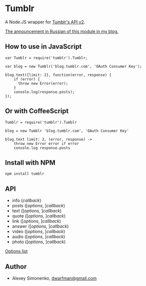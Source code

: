 # Tumblr

A Node.JS wrapper for [Tumblr's API v2](http://www.tumblr.com/docs/en/api/v2).

[The announcement in Russian of this module in my blog.](http://go.simonenko.su/node-tumblr)

How to use in JavaScript
------------------------

	var Tumblr = require('tumblr').Tumblr;

	var blog = new Tumblr('blog.tumblr.com', 'OAuth Consumer Key');

	blog.text({limit: 2}, function(error, response) {
		if (error) {
		  throw new Error(error);
		}
		console.log(response.posts);
	});

Or with CoffeeScript
--------------------

	Tumblr = require('tumblr').Tumblr

	blog = new Tumblr 'blog.tumblr.com', 'OAuth Consumer Key'

	blog.text limit: 2, (error, response) ->
		throw new Error error if error
		console.log response.posts

Install with NPM
----------------

	npm install tumblr

API
---

* info (*callback*)
* posts ([*options*, ]*callback*)
* text ([*options*, ]*callback*)
* quote ([*options*, ]*callback*)
* link ([*options*, ]*callback*)
* answer ([*options*, ]*callback*)
* video ([*options*, ]*callback*)
* audio ([*options*, ]*callback*)
* photo ([*options*, ]*callback*)

[Options list](http://www.tumblr.com/docs/en/api/v2#posts)

Author
------

* Alexey Simonenko, dwarfman@gmail.com